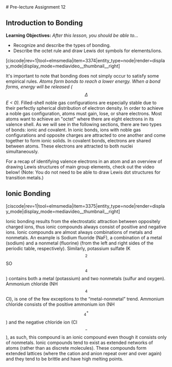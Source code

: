 <div style="float:right;margin:auto"><ebook-button title="The octet rule" link="https://genchem.science.psu.edu/06-1-octet-rule"></ebook-button></div>
# Pre-lecture Assignment 12

## Introduction to Bonding
**Learning Objectives:** _After this lesson, you should be able to…_

* Recognize and describe the types of bonding.
* Describe the octet rule and draw Lewis dot symbols for elements/ions. 

[ciscode|rev=1|tool=elmsmedia|item=3374|entity_type=node|render=display_mode|display_mode=mediavideo__thumbnail__right]


It's important to note that bonding does not simply occur to satisfy some empirical rules.  _Atoms form bonds to reach a lower energy. When a bond forms, energy will be released ($$\Delta$$E < 0)._
Filled-shell noble gas configurations are especially stable due to their perfectly spherical distribution of electron density.  In order to achieve a noble gas configuration, atoms must gain, lose, or share electrons.  Most atoms want to achieve an "octet" where there are eight electrons in its valence shell.
As we will see in the following sections, there are two types of bonds: ionic and covalent. In ionic bonds, ions with noble gas configurations and opposite charges are attracted to one another and come together to form ionic solids.  In covalent bonds, electrons are shared between atoms.  These electrons are attracted to both nuclei simultaneously. 

For a recap of identifying valence electrons in an atom and an overview of drawing Lewis structures of main group elements, check out the video below!  (Note: You do not need to be able to draw Lewis dot structures for transition metals.)




<div style="float:right;margin:auto"><ebook-button title="Ionic Bonding" link="https://genchem.science.psu.edu/06-2-ionic-bonding"></ebook-button></div>


## Ionic Bonding

[ciscode|rev=1|tool=elmsmedia|item=3375|entity_type=node|render=display_mode|display_mode=mediavideo__thumbnail__right]

Ionic bonding results from the electrostatic attraction between oppositely charged ions, thus ionic compounds always consist of positive and negative ions. Ionic compounds are almost always combinations of metals and nonmetals. An example is Sodium fluoride (NaF), a combination of a metal (sodium) and a nonmetal (fluorine) (from the left and right sides of the periodic table, respectively). Similarly, potassium sulfate (K$$_2$$SO$$_4$$) contains both a metal (potassium) and two nonmetals (sulfur and oxygen). Ammonium chloride (NH$$_4$$Cl), is one of the few exceptions to the “metal-nonmetal” trend. Ammonium chloride consists of the positive ammonium ion (NH$$_4^+$$) and the negative chloride ion (Cl$$^-$$), as such, this compound is an ionic compound even though it consists only of nonmetals. Ionic compounds tend to exist as extended networks of atoms (rather than as discrete molecules). These compounds form extended lattices (where the cation and anion repeat over and over again) and they tend to be brittle and have high melting points.

